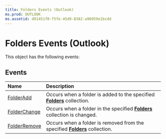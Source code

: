 ```yaml
---
title: Folders Events (Outlook)
ms.prod: OUTLOOK
ms.assetid: d91451f0-f5fe-45d9-8382-a98959e1bcdd
---
```



# Folders Events (Outlook)
This object has the following events:

## Events



|**Name**|**Description**|
|:-----|:-----|
|[FolderAdd](folders-folderadd-event-outlook.md)|Occurs when a folder is added to the specified  **[Folders](folders-object-outlook.md)** collection.|
|[FolderChange](folders-folderchange-event-outlook.md)|Occurs when a folder in the specified  **[Folders](folders-object-outlook.md)** collection is changed.|
|[FolderRemove](folders-folderremove-event-outlook.md)|Occurs when a folder is removed from the specified  **[Folders](folders-object-outlook.md)** collection.|

